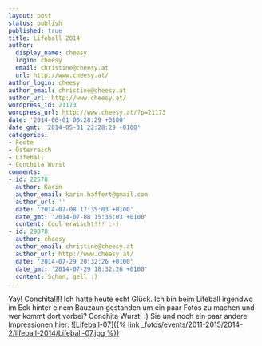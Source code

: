 ```yaml
---
layout: post
status: publish
published: true
title: Lifeball 2014
author:
  display_name: cheesy
  login: cheesy
  email: christine@cheesy.at
  url: http://www.cheesy.at/
author_login: cheesy
author_email: christine@cheesy.at
author_url: http://www.cheesy.at/
wordpress_id: 21173
wordpress_url: http://www.cheesy.at/?p=21173
date: '2014-06-01 00:28:29 +0100'
date_gmt: '2014-05-31 22:28:29 +0100'
categories:
- Feste
- Österreich
- Lifeball
- Conchita Wurst
comments:
- id: 22578
  author: Karin
  author_email: karin.haffert@gmail.com
  author_url: ''
  date: '2014-07-08 17:35:03 +0100'
  date_gmt: '2014-07-08 15:35:03 +0100'
  content: Cool erwischt!!! :-)
- id: 29878
  author: cheesy
  author_email: christine@cheesy.at
  author_url: http://www.cheesy.at/
  date: '2014-07-29 20:32:26 +0100'
  date_gmt: '2014-07-29 18:32:26 +0100'
  content: Schon, gell :)
---
```

Yay! Conchita!!!!
Ich hatte heute echt Glück. Ich bin beim Lifeball irgendwo im Eck hinter einem Bauzaun gestanden um ein paar Fotos zu machen und wer kommt dort vorbei? Conchita Wurst! :)
Sie und noch ein paar andere Impressionen hier:
[![Lifeball-07]({% link _fotos/events/2011-2015/2014-2/lifeball-2014/Lifeball-07.jpg %})](http://www.cheesy.at/fotos/events/lifeball-2014/ "Lifeball 2014")
